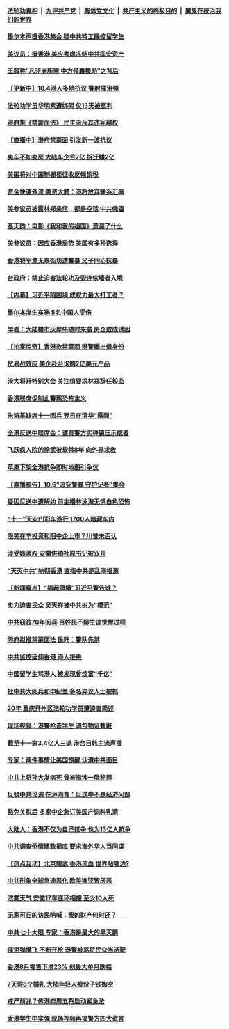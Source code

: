 ####  [法轮功真相](../../../../basic/blob/master/README.md?t=10041513) &nbsp;|&nbsp; [九评共产党](../../../../9ping.md/blob/master/README.md?t=10041513) &nbsp;|&nbsp; [解体党文化](../../../../jtdwh.md/blob/master/README.md?t=10041513)  &nbsp;|&nbsp; [共产主义的终极目的](../../../../gczydzjmd.md/blob/master/README.md?t=10041513) &nbsp;|&nbsp; [魔鬼在统治我们的世界](../../../../mgztzwmdsj.md/blob/master/README.md?t=10041513) 

#### [墨尔本声援香港集会 疑中共特工操控留学生](../pages/nsc413/n11568196.md?t=10041513) 

#### [美议员：挺香港 美应考虑冻结中共国安资产](../pages/nsc413/n11568297.md?t=10041513) 

#### [王毅称“凡非洲所需 中方倾囊援助”之背后](../pages/nsc413/n11566373.md?t=10041513) 


#### [【更新中】10.4港人多地抗议 警射催泪弹](../pages/nsc413/n11567019.md?t=10041513) 

#### [法轮功学员华明素遭绑架 仅13天被冤判](../pages/nsc413/n11565823.md?t=10041513) 

#### [港府推《禁蒙面法》 民主派斥其违宪越权](../pages/nsc413/n11567571.md?t=10041513) 

#### [【直播中】港府禁蒙面 引发新一波抗议](../pages/nsc413/n11566040.md?t=10041513) 

#### [卖车不如卖房 大陆车企亏7亿 拆迁赚2亿](../pages/nsc413/n11567794.md?t=10041513) 

#### [美国将对中国制橱柜征收反倾销税](../pages/nsc413/n11567704.md?t=10041513) 

#### [资金快速外流 美资大鳄：港将放弃联系汇率](../pages/nsc413/n11566829.md?t=10041513) 

#### [美参议员披露林郑来信：都是空话 中共傀儡](../pages/nsc413/n11567532.md?t=10041513) 

#### [高天韵：电影《我和我的祖国》遗漏了什么](../pages/nsc413/n11567558.md?t=10041513) 

#### [美参议员：因应香港局势 美国有多种选择](../pages/nsc413/n11567485.md?t=10041513) 

#### [香港将军澳无辜街坊遭警暴 父子同心抗暴](../pages/nsc413/n11566734.md?t=10041513) 

#### [台政府：禁止迫害法轮功及毁连侬墙者入境](../pages/nsc413/n11567118.md?t=10041513) 

#### [【内幕】习近平陷困境 成权力最大打工者？](../pages/nsc413/n11555464.md?t=10041513) 

#### [墨尔本发生车祸 5名中国人受伤](../pages/nsc413/n11567018.md?t=10041513) 

#### [学者：大陆楼市灰犀牛随时来袭 房企或成诱因](../pages/nsc413/n11566464.md?t=10041513) 

#### [【拍案惊奇】香港欲禁蒙面 港警曝出借身份](../pages/nsc413/n11566532.md?t=10041513) 

#### [贸易战效应 美企赴台询购2亿美元产品](../pages/nsc413/n11566633.md?t=10041513) 

#### [港大将开特别大会 关注组要求林郑辞任校监](../pages/nsc413/n11566675.md?t=10041513) 

#### [香港联席促制止警察恐怖主义](../pages/nsc413/n11566606.md?t=10041513) 

#### [朱镕基缺席十一阅兵 翌日在清华“露面”](../pages/nsc413/n11566446.md?t=10041513) 

#### [全港反送中联席会：谴责警方实弹镇压示威者](../pages/nsc413/n11566418.md?t=10041513) 

#### [飞跃疯人院的徐武被软禁8年 向外界求救](../pages/nsc413/n11566414.md?t=10041513) 

#### [苹果下架全港抗争即时地图引争议](../pages/nsc413/n11565559.md?t=10041513) 

#### [【直播预告】10.6“追究警暴 守护记者”集会](../pages/nsc413/n11566038.md?t=10041513) 

#### [疑因反送中遭解约 前主播林泳淘无惧白色恐怖](../pages/nsc413/n11566071.md?t=10041513) 

#### [“十一”天安门彩车游行 1700人暗藏车内](../pages/nsc413/n11566199.md?t=10041513) 

#### [限美在华投资和阻中企上市？川普未否认](../pages/nsc413/n11566008.md?t=10041513) 

#### [涉受贿滥权 安徽供销社原书记被双开](../pages/nsc413/n11565898.md?t=10041513) 

#### [“天灭中共”响彻香港 直指中共是乱港根源](../pages/nsc413/n11566217.md?t=10041513) 

#### [【新闻看点】“祸起萧墙”习近平警告谁？](../pages/nsc413/n11565649.md?t=10041513) 

#### [卖力迫害民众 吴天祥被中共树为“模范”](../pages/nsc413/n11566013.md?t=10041513) 

#### [中共窃政70年阅兵 百姓民不聊生谈觉醒过程](../pages/nsc413/n11566036.md?t=10041513) 

#### [港府拟推禁蒙面法 民阵：警队先禁](../pages/nsc413/n11566048.md?t=10041513) 

#### [中共监控延伸香港 港人拒绝](../pages/nsc413/n11565809.md?t=10041513) 

#### [中国留学生骂港人 被发现曾炫富“千亿”](../pages/nsc413/n11565959.md?t=10041513) 

#### [批中共大阅兵和申纪兰 多名异议人士被抓](../pages/nsc413/n11565940.md?t=10041513) 

#### [20年 重庆开州区法轮功学员遭迫害简述](../pages/nsc413/n11565574.md?t=10041513) 

#### [现场视频：港警枪击学生 调包物证栽赃](../pages/nsc413/n11565830.md?t=10041513) 

#### [截至十一逾3.4亿人三退 港台日韩主流声援](../pages/nsc413/n11565479.md?t=10041513) 

#### [专家：两件事情让美国惊醒 认清中共面目](../pages/nsc413/n11565873.md?t=10041513) 

#### [中共上将孙大发病死 曾被指涉一隐秘罪](../pages/nsc413/n11565863.md?t=10041513) 

#### [反驳中共论调 在沪港青：反送中不是经济问题](../pages/nsc413/n11565705.md?t=10041513) 

#### [豁免关税后 多家中企急订美国产饲料乳清](../pages/nsc413/n11565691.md?t=10041513) 

#### [大陆人：香港不仅为自己抗争 也为13亿人抗争](../pages/nsc413/n11564947.md?t=10041513) 

#### [中共调查侨情建数据库 要求海外华人当间谍](../pages/nsc413/n11565202.md?t=10041513) 

#### [【热点互动】北京耀武 香港流血 世界站哪边?](../pages/nsc413/n11565601.md?t=10041513) 

#### [中共形象全球急速恶化 欧美澳亚皆厌恶](../pages/nsc413/n11565569.md?t=10041513) 


#### [浓雾天气 安徽17车连环相撞 至少10人死](../pages/nsc413/n11565381.md?t=10041513) 

#### [无家可归的访民呐喊：我的财产何时还？　](../pages/nsc413/n11564786.md?t=10041513) 

#### [中共七十大限 专家：香港是最大的黑天鹅](../pages/nsc413/n11565185.md?t=10041513) 

#### [催泪弹横飞 不断开枪 港警被骂将民众当活靶](../pages/nsc413/n11564845.md?t=10041513) 

#### [香港8月零售下滑23% 创最大单月跌幅](../pages/nsc413/n11564578.md?t=10041513) 

#### [7天假8个婚礼 大陆年轻人被份子钱掏空](../pages/nsc413/n11565171.md?t=10041513) 

#### [戒严前兆？传港府周五将启动紧急法](../pages/nsc413/n11565020.md?t=10041513) 

#### [香港学生中实弹 现场视频再揭警方四大谎言](../pages/nsc413/n11564532.md?t=10041513) 


